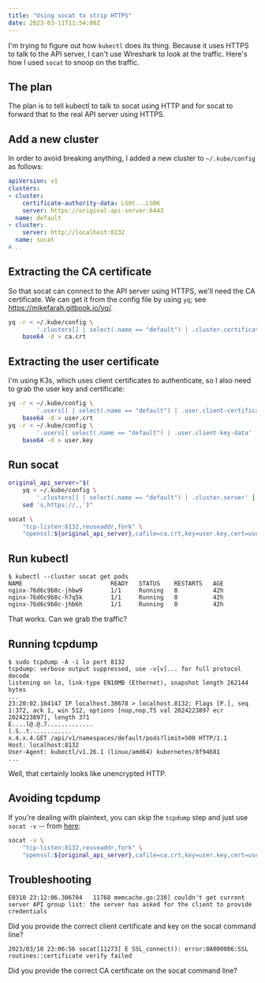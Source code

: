 ```yaml
---
title: "Using socat to strip HTTPS"
date: 2023-03-11T11:54:00Z
---
```


I'm trying to figure out how `kubectl` does its thing. Because it uses HTTPS to talk to the API server, I can't use
Wireshark to look at the traffic. Here's how I used `socat` to snoop on the traffic.

## The plan

The plan is to tell kubectl to talk to socat using HTTP and for socat to forward that to the real API server using
HTTPS.

## Add a new cluster

In order to avoid breaking anything, I added a new cluster to `~/.kube/config` as follows:

```yaml
apiVersion: v1
clusters:
- cluster:
    certificate-authority-data: LS0t...LS0K
    server: https://original-api-server:6443
  name: default
- cluster:
    server: http://localhost:8132
  name: socat
#...
```

## Extracting the CA certificate

So that socat can connect to the API server using HTTPS, we'll need the CA certificate. We can get it from the config file by using `yq`; see <https://mikefarah.gitbook.io/yq/>.

```sh
yq -r < ~/.kube/config \
        '.clusters[] | select(.name == "default") | .cluster.certificate-authority-data' | \
    base64 -d > ca.crt
```

## Extracting the user certificate

I'm using K3s, which uses client certificates to authenticate, so I also need to grab the user key and certificate:

```sh
yq -r < ~/.kube/config \
        '.users[] | select(.name == "default") | .user.client-certificate-data' | \
    base64 -d > user.crt
yq -r < ~/.kube/config \
        '.users[] select(.name == "default") | .user.client-key-data' | \
    base64 -d > user.key
```

## Run socat

```sh
original_api_server="$(
    yq < ~/.kube/config \
        '.clusters[] | select(.name == "default") | .cluster.server' | \
    sed 's,https://,,')"

socat \
    "tcp-listen:8132,reuseaddr,fork" \
    "openssl:${original_api_server},cafile=ca.crt,key=user.key,cert=user.crt"
```

## Run kubectl

```
$ kubectl --cluster socat get pods
NAME                         READY   STATUS    RESTARTS   AGE
nginx-76d6c9b8c-jhbw9        1/1     Running   0          42h
nginx-76d6c9b8c-h7q5k        1/1     Running   0          42h
nginx-76d6c9b8c-jhb6h        1/1     Running   0          42h
```

That works. Can we grab the traffic?

## Running tcpdump

```
$ sudo tcpdump -A -i lo port 8132
tcpdump: verbose output suppressed, use -v[v]... for full protocol decode
listening on lo, link-type EN10MB (Ethernet), snapshot length 262144 bytes
...
23:20:02.104147 IP localhost.38678 > localhost.8132: Flags [P.], seq 1:372, ack 1, win 512, options [nop,nop,TS val 2024223897 ecr 2024223897], length 371
E....l@.@.7.............
(.S..t............
x.4.x.4.GET /api/v1/namespaces/default/pods?limit=500 HTTP/1.1
Host: localhost:8132
User-Agent: kubectl/v1.26.1 (linux/amd64) kubernetes/8f94681
...
```

Well, that certainly looks like unencrypted HTTP.

## Avoiding tcpdump

If you're dealing with plaintext, you can skip the `tcpdump` step and just use `socat -v` -- from [here](https://superuser.com/a/1479602/4206):

```sh
socat -v \
    "tcp-listen:8132,reuseaddr,fork" \
    "openssl:${original_api_server},cafile=ca.crt,key=user.key,cert=user.crt"
```

## Troubleshooting

`E0310 23:12:06.306704   11768 memcache.go:238] couldn't get current server API group list: the server has asked for the client to provide credentials`

Did you provide the correct client certificate and key on the socat command line?

`2023/03/10 23:06:56 socat[11273] E SSL_connect(): error:0A000086:SSL routines::certificate verify failed`

Did you provide the correct CA certificate on the socat command line?
